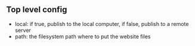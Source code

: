 
## Top level config

* local: if true, publish to the local computer, if false, publish to a remote server
* path: the filesystem path where to put the website files

